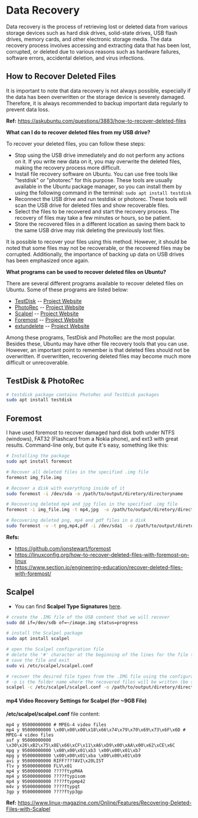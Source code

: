 # Data Recovery

Data recovery is the process of retrieving lost or deleted data from various storage devices such as hard disk drives, solid-state drives, USB flash drives, memory cards, and other electronic storage media. The data recovery process involves accessing and extracting data that has been lost, corrupted, or deleted due to various reasons such as hardware failures, software errors, accidental deletion, and virus infections.

## How to Recover Deleted Files

It is important to note that data recovery is not always possible, especially if the data has been overwritten or the storage device is severely damaged. Therefore, it is always recommended to backup important data regularly to prevent data loss.

**Ref:** https://askubuntu.com/questions/3883/how-to-recover-deleted-files

**What can I do to recover deleted files from my USB drive?**

To recover your deleted files, you can follow these steps:

- Stop using the USB drive immediately and do not perform any actions on it. If you write new data on it, you may overwrite the deleted files, making the recovery process more difficult.
- Install file recovery software on Ubuntu. You can use free tools like "testdisk" or "photorec" for this purpose. These tools are usually available in the Ubuntu package manager, so you can install them by using the following command in the terminal: `sudo apt install testdisk`
- Reconnect the USB drive and run testdisk or photorec. These tools will scan the USB drive for deleted files and show recoverable files.
- Select the files to be recovered and start the recovery process. The recovery of files may take a few minutes or hours, so be patient.
- Store the recovered files in a different location as saving them back to the same USB drive may risk deleting the previously lost files.

It is possible to recover your files using this method. However, it should be noted that some files may not be recoverable, or the recovered files may be corrupted. Additionally, the importance of backing up data on USB drives has been emphasized once again.

**What programs can be used to recover deleted files on Ubuntu?**

There are several different programs available to recover deleted files on Ubuntu. Some of these programs are listed below:

- [TestDisk](#detailed-information-for-testdisk) -- [Project Website](https://www.cgsecurity.org/wiki/TestDisk)
- [PhotoRec](#detailed-information-for-photorec) -- [Project Website](https://www.cgsecurity.org/wiki/PhotoRec)
- [Scalpel](#detailed-information-for-scalpel) -- [Project Website](https://github.com/sleuthkit/scalpel)
- [Foremost](#detailed-information-for-foremost) -- [Project Website](https://github.com/gerryamurphy/Foremost)
- [extundelete](#detailed-information-for-extundelete) -- [Project Website](https://github.com/cherojeong/extundelete)

Among these programs, TestDisk and PhotoRec are the most popular. Besides these, Ubuntu may have other file recovery tools that you can use. However, an important point to remember is that deleted files should not be overwritten. If overwritten, recovering deleted files may become much more difficult or unrecoverable.

## TestDisk & PhotoRec

```BASH
# testdisk package contains PhotoRec and TestDisk packages
sudo apt install testdisk
```

## Foremost

I have used foremost to recover damaged hard disk both under NTFS (windows), FAT32 (Flashcard from a Nokia phone), and ext3 with great results. Command-line only, but quite it's easy, something like this:

```BASH
# Installing the package
sudo apt install foremost

# Recover all deleted files in the specified .img file
foremost img_file.img

# Recover a disk with everything inside of it
sudo foremost -i /dev/sda -o /path/to/output/diretory/directoryname

# Recovering deleted mp4 and jpg files in the specified .img file
foremost -i img_file.img -t mp4,jpg  -o /path/to/output/diretory/directoryname

# Recovering deleted png, mp4 and pdf files in a disk
sudo foremost -v -t png,mp4,pdf -i /dev/sda1  -o /path/to/output/diretory/directoryname -T
```

**Refs:**

- https://github.com/jonstewart/foremost
- https://linuxconfig.org/how-to-recover-deleted-files-with-foremost-on-linux
- https://www.section.io/engineering-education/recover-deleted-files-with-foremost/

## Scalpel

- You can find **Scalpel Type Signatures** [here](https://gist.github.com/cfgnunes/134c0e9bf6553fad62770f82a3c1e652).

```BASH
# create the .IMG file of the USB content that we will recover
sudo dd if=/dev/sdb of=~/image.img status=progress

# install the Scalpel package
sudo apt install scalpel

# open the Scalpel configuration file
# delete the '#' character at the beginning of the lines for the file types we want to perform recovery on
# save the file and exit
sudo vi /etc/scalpel/scalpel.conf

# recover the desired file types from the .IMG file using the configuration file
# -o is the folder name where the recovered files will be written (be sure that it is empty)
scalpel -c /etc/scalpel/scalpel.conf -o /path/to/output/diretory/directoryname /path/to/location/of/image.img
```

#### mp4 Video Recovery Settings for Scalpel (for ~9GB File)

**/etc/scalpel/scalpel.conf** file content:

```
mp4 y 95000000000 # MPEG-4 video files
mp4 y 95000000000 \x00\x00\x00\x18\x66\x74\x79\x70\x69\x73\x6F\x6D # MPEG-4 video files
asf y 95000000000 \x30\x26\xB2\x75\x8E\x66\xCF\x11\xA6\xD9\x00\xAA\x00\x62\xCE\x6C
mpg y 95000000000 \x00\x00\x01\xb3 \x00\x00\x01\xb7
mpg y 95000000000 \x00\x00\x01\xba \x00\x00\x01\xb9
avi y 95000000000 RIFF????AVI\x20LIST
flv y 95000000000 FLV\x01
mp4 y 95000000000 ????ftypM4A
mp4 y 95000000000 ????ftypisom
mp4 y 95000000000 ????ftypmp42
m4v y 95000000000 ????ftypqt
3gp y 95000000000 ????ftyp3gp
```

**Ref:** https://www.linux-magazine.com/Online/Features/Recovering-Deleted-Files-with-Scalpel
